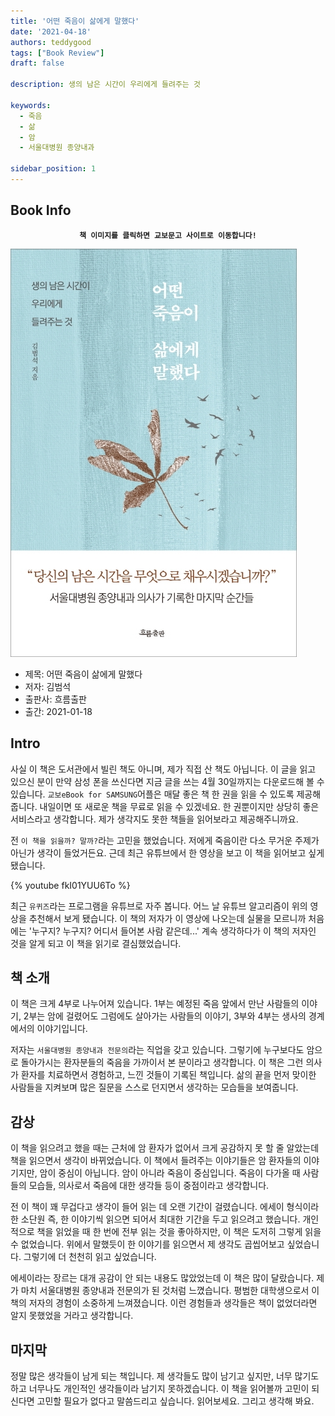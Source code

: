 ```yaml
---
title: '어떤 죽음이 삶에게 말했다'
date: '2021-04-18'
authors: teddygood
tags: ["Book Review"]
draft: false

description: 생의 남은 시간이 우리에게 들려주는 것

keywords:
  - 죽음
  - 삶
  - 암
  - 서울대병원 종양내과

sidebar_position: 1
---
```


## Book Info

**<center>`책 이미지를 클릭하면 교보문고 사이트로 이동합니다!`</center>**

[![책](../assets/review/some-death-told-life.jpg)](https://www.kyobobook.co.kr/product/detailViewKor.laf?ejkGb=KOR&mallGb=KOR&barcode=9788965964230&orderClick=LEa&Kc=)

- 제목: 어떤 죽음이 삶에게 말했다
- 저자: 김범석
- 출판사: 흐름출판
- 출간: 2021-01-18

## Intro

사실 이 책은 도서관에서 빌린 책도 아니며, 제가 직접 산 책도 아닙니다. 이 글을 읽고 있으신 분이 만약 삼성 폰을 쓰신다면 지금 글을 쓰는 4월 30일까지는 다운로드해 볼 수 있습니다. `교보eBook for SAMSUNG`어플은 매달 좋은 책 한 권을 읽을 수 있도록 제공해줍니다. 내일이면 또 새로운 책을 무료로 읽을 수 있겠네요. 한 권뿐이지만 상당히 좋은 서비스라고 생각합니다. 제가 생각지도 못한 책들을 읽어보라고 제공해주니까요.

전 `이 책을 읽을까? 말까?`라는 고민을 했었습니다. 저에게 죽음이란 다소 무거운 주제가 아닌가 생각이 들었거든요. 근데 최근 유튜브에서 한 영상을 보고 이 책을 읽어보고 싶게 됐습니다.

{% youtube fkI01YUU6To %}

최근 `유퀴즈`라는 프로그램을 유튜브로 자주 봅니다. 어느 날 유튜브 알고리즘이 위의 영상을 추천해서 보게 됐습니다. 이 책의 저자가 이 영상에 나오는데 실물을 모르니까 처음에는 '누구지? 누구지? 어디서 들어본 사람 같은데...' 계속 생각하다가 이 책의 저자인 것을 알게 되고 이 책을 읽기로 결심했었습니다.

## 책 소개

이 책은 크게 4부로 나누어져 있습니다. 1부는 예정된 죽음 앞에서 만난 사람들의 이야기, 2부는 암에 걸렸어도 그럼에도 살아가는 사람들의 이야기, 3부와 4부는 생사의 경계에서의 이야기입니다.

저자는 `서울대병원 종양내과 전문의`라는 직업을 갖고 있습니다. 그렇기에 누구보다도 암으로 돌아가시는 환자분들의 죽음을 가까이서 본 분이라고 생각합니다. 이 책은 그런 의사가 환자를 치료하면서 경험하고, 느낀 것들이 기록된 책입니다. 삶의 끝을 먼저 맞이한 사람들을 지켜보며 많은 질문을 스스로 던지면서 생각하는 모습들을 보여줍니다.

## 감상

이 책을 읽으려고 했을 때는 근처에 암 환자가 없어서 크게 공감하지 못 할 줄 알았는데 책을 읽으면서 생각이 바뀌었습니다. 이 책에서 들려주는 이야기들은 암 환자들의 이야기지만, 암이 중심이 아닙니다. 암이 아니라 죽음이 중심입니다. 죽음이 다가올 때 사람들의 모습들, 의사로서 죽음에 대한 생각들 등이 중점이라고 생각합니다.

전 이 책이 꽤 무겁다고 생각이 들어 읽는 데 오랜 기간이 걸렸습니다. 에세이 형식이라 한 소단원 즉, 한 이야기씩 읽으면 되어서 최대한 기간을 두고 읽으려고 했습니다. 개인적으로 책을 읽었을 때 한 번에 전부 읽는 것을 좋아하지만, 이 책은 도저히 그렇게 읽을 수 없었습니다. 위에서 말했듯이 한 이야기를 읽으면서 제 생각도 곱씹어보고 싶었습니다. 그렇기에 더 천천히 읽고 싶었습니다.

에세이라는 장르는 대개 공감이 안 되는 내용도 많았었는데 이 책은 많이 달랐습니다. 제가 마치 서울대병원 종양내과 전문의가 된 것처럼 느꼈습니다. 평범한 대학생으로서 이 책의 저자의 경험이 소중하게 느껴졌습니다. 이런 경험들과 생각들은 책이 없었더라면 알지 못했었을 거라고 생각합니다. 

## 마지막 

정말 많은 생각들이 남게 되는 책입니다. 제 생각들도 많이 남기고 싶지만, 너무 많기도 하고 너무나도 개인적인 생각들이라 남기지 못하겠습니다. 이 책을 읽어볼까 고민이 되신다면 고민할 필요가 없다고 말씀드리고 싶습니다. 읽어보세요. 그리고 생각해 봐요.